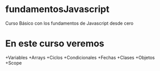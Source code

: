 # fundamentosJavascript

Curso Básico con los fundamentos de Javascript desde cero

# En este curso veremos

+Variables
+Arrays
+Ciclos
+Condicionales
+Fechas
+Clases
+Objetos
+Scope
